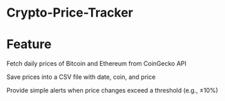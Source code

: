 # Crypto-Price-Tracker
# Feature
Fetch daily prices of Bitcoin and Ethereum from CoinGecko API

Save prices into a CSV file with date, coin, and price

Provide simple alerts when price changes exceed a threshold (e.g., ±10%)

